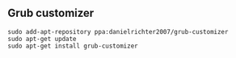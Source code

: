 Grub customizer
---

    sudo add-apt-repository ppa:danielrichter2007/grub-customizer
    sudo apt-get update
    sudo apt-get install grub-customizer
